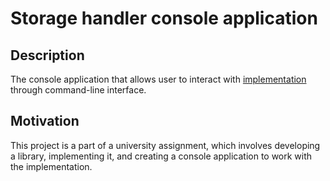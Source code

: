 # Storage handler console application

## Description

The console application that allows user to interact with [implementation](https://github.com/lukamilo99/google-drive-handler-impl) through command-line interface.

## Motivation

This project is a part of a university assignment, which involves developing a library, implementing it, and creating a console application to work with the implementation.
